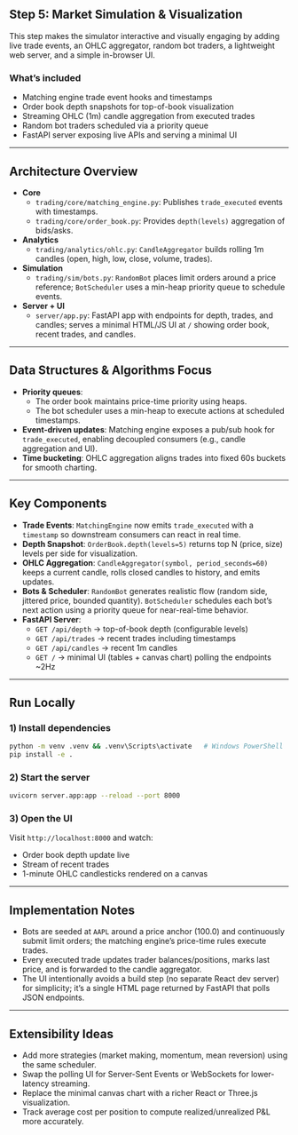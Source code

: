## Step 5: Market Simulation & Visualization

This step makes the simulator interactive and visually engaging by adding live trade events, an OHLC aggregator, random bot traders, a lightweight web server, and a simple in-browser UI.

### What’s included
- Matching engine trade event hooks and timestamps
- Order book depth snapshots for top-of-book visualization
- Streaming OHLC (1m) candle aggregation from executed trades
- Random bot traders scheduled via a priority queue
- FastAPI server exposing live APIs and serving a minimal UI

---

## Architecture Overview
- **Core**
  - `trading/core/matching_engine.py`: Publishes `trade_executed` events with timestamps.
  - `trading/core/order_book.py`: Provides `depth(levels)` aggregation of bids/asks.
- **Analytics**
  - `trading/analytics/ohlc.py`: `CandleAggregator` builds rolling 1m candles (open, high, low, close, volume, trades).
- **Simulation**
  - `trading/sim/bots.py`: `RandomBot` places limit orders around a price reference; `BotScheduler` uses a min-heap priority queue to schedule events.
- **Server + UI**
  - `server/app.py`: FastAPI app with endpoints for depth, trades, and candles; serves a minimal HTML/JS UI at `/` showing order book, recent trades, and candles.

---

## Data Structures & Algorithms Focus
- **Priority queues**: 
  - The order book maintains price-time priority using heaps.
  - The bot scheduler uses a min-heap to execute actions at scheduled timestamps.
- **Event-driven updates**: Matching engine exposes a pub/sub hook for `trade_executed`, enabling decoupled consumers (e.g., candle aggregation and UI).
- **Time bucketing**: OHLC aggregation aligns trades into fixed 60s buckets for smooth charting.

---

## Key Components
- **Trade Events**: `MatchingEngine` now emits `trade_executed` with a `timestamp` so downstream consumers can react in real time.
- **Depth Snapshot**: `OrderBook.depth(levels=5)` returns top N (price, size) levels per side for visualization.
- **OHLC Aggregation**: `CandleAggregator(symbol, period_seconds=60)` keeps a current candle, rolls closed candles to history, and emits updates.
- **Bots & Scheduler**: `RandomBot` generates realistic flow (random side, jittered price, bounded quantity). `BotScheduler` schedules each bot’s next action using a priority queue for near-real-time behavior.
- **FastAPI Server**:
  - `GET /api/depth` → top-of-book depth (configurable levels)
  - `GET /api/trades` → recent trades including timestamps
  - `GET /api/candles` → recent 1m candles
  - `GET /` → minimal UI (tables + canvas chart) polling the endpoints ~2Hz

---

## Run Locally

### 1) Install dependencies
```bash
python -m venv .venv && .venv\Scripts\activate   # Windows PowerShell
pip install -e .
```

### 2) Start the server
```bash
uvicorn server.app:app --reload --port 8000
```

### 3) Open the UI
Visit `http://localhost:8000` and watch:
- Order book depth update live
- Stream of recent trades
- 1-minute OHLC candlesticks rendered on a canvas

---

## Implementation Notes
- Bots are seeded at `AAPL` around a price anchor (100.0) and continuously submit limit orders; the matching engine’s price-time rules execute trades.
- Every executed trade updates trader balances/positions, marks last price, and is forwarded to the candle aggregator.
- The UI intentionally avoids a build step (no separate React dev server) for simplicity; it’s a single HTML page returned by FastAPI that polls JSON endpoints.

---

## Extensibility Ideas
- Add more strategies (market making, momentum, mean reversion) using the same scheduler.
- Swap the polling UI for Server-Sent Events or WebSockets for lower-latency streaming.
- Replace the minimal canvas chart with a richer React or Three.js visualization.
- Track average cost per position to compute realized/unrealized P&L more accurately.


